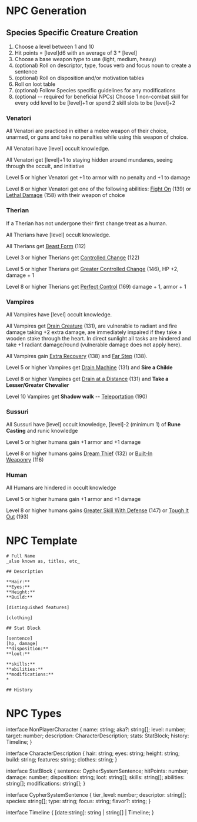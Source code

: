 # NPC Generation 

## Species Specific Creature Creation

1. Choose a level between 1 and 10
2. Hit points = [level]d6 with an average of 3 * [level]
3. Choose a base weapon type to use (light, medium, heavy)
4. (optional) Roll on descriptor, type, focus verb and focus noun to create a sentence
5. (optional) Roll on disposition and/or motivation tables
6. Roll on loot table
7. (optional) Follow Species specific guidelines for any modifications
8. (optional -- required for beneficial NPCs) Choose 1 non-combat skill for every odd level to be [level]+1 or spend 2 skill slots to be [level]+2

### Venatori

All Venatori are practiced in either a melee weapon of their choice, unarmed, or guns and take no penalties while using this weapon of choice.

All Venatori have [level] occult knowledge.

All Venatori get [level]+1 to staying hidden around mundanes, seeing through the occult, and initiative

Level 5 or higher Venatori get +1 to armor with no penalty and +1 to damage

Level 8 or higher Venatori get one of the following abilities: [Fight On](https://callmepartario.github.io/og-csrd/#ability-fight-on) (139) or [Lethal Damage](https://callmepartario.github.io/og-csrd/#ability-lethal-damage) (158) with their weapon of choice

### Therian

If a Therian has not undergone their first change treat as a human.

All Therians have [level] occult knowledge.

All Therians get [Beast Form](https://callmepartario.github.io/og-csrd/#ability-beast-form) (112)

Level 3 or higher Therians get [Controlled Change](https://callmepartario.github.io/og-csrd/#ability-controlled-change) (122)

Level 5 or higher Therians get [Greater Controlled Change](https://callmepartario.github.io/og-csrd/#ability-greater-controlled-change) (146), HP +2, damage + 1

Level 8 or higher Therians get [Perfect Control](https://callmepartario.github.io/og-csrd/#ability-perfect-control) (169) damage + 1, armor + 1
### Vampires

All Vampires have [level] occult knowledge.

All Vampires get [Drain Creature](https://callmepartario.github.io/og-csrd/#ability-drain-creature) (131), are vulnerable to radiant and fire damage taking +2 extra damage, are immediately impaired if they take a wooden stake through the heart. In direct sunlight all tasks are hindered and take +1 radiant damage/round (vulnerable damage does not apply here). 

All Vampires gain [Extra Recovery](https://callmepartario.github.io/og-csrd/#ability-extra-recovery) (138) and [Far Step](https://callmepartario.github.io/og-csrd/#ability-far-step) (138).

Level 5 or higher Vampires get [Drain Machine](https://callmepartario.github.io/og-csrd/#ability-drain-machine) (131) and **Sire a Childe**

Level 8 or higher Vampires get [Drain at a Distance](https://callmepartario.github.io/og-csrd/#ability-drain-at-a-distance) (131) and **Take a Lesser/Greater Chevalier**

Level 10 Vampires get **Shadow walk** -- [Teleportation](https://callmepartario.github.io/og-csrd/#ability-teleportation) (190)
### Sussuri

All Sussuri have [level] occult knowledge, [level]-2 (minimum 1) of **Rune Casting** and runic knowledge

Level 5 or higher humans gain +1 armor and +1 damage

Level 8 or higher humans gains [Dream Thief](https://callmepartario.github.io/og-csrd/#ability-dream-thief) (132) or [Built-In Weaponry](https://callmepartario.github.io/og-csrd/#ability-built-in-weaponry) (116)
### Human

All Humans are hindered in occult knowledge

Level 5 or higher humans gain +1 armor and +1 damage

Level 8 or higher humans gains [Greater Skill With Defense](https://callmepartario.github.io/og-csrd/#ability-greater-skill-with-defense) (147) or [Tough It Out](https://callmepartario.github.io/og-csrd/#ability-tough-it-out) (193)

# NPC Template

```
# Full Name
_also known as, titles, etc_

## Description

**Hair:** 
**Eyes:** 
**Height:** 
**Build:** 

[distinguished features]

[clothing]

## Stat Block

[sentence]
[hp, damage]
**disposition:**  
**loot:** 

**skills:** 
**abilities:**
**modifications:** 
* 

## History
```
# NPC Types

interface NonPlayerCharacter {
  name: string;
  aka?: string[];
  level: number;
  target: number;
  description: CharacterDescription;
  stats: StatBlock;
  history: Timeline;
}  

interface CharacterDescription {
  hair: string;
  eyes: string;
  height: string;
  build: string;
  features: string;
  clothes: string;
}

interface StatBlock {
  sentence: CypherSystemSentence;
  hitPoints: number;
  damage: number;
  disposition: string;
  loot: string[];
  skills: string[];
  abilities: string[];
  modifications: string[];
}

interface CypherSystemSentence {
  tier_level: number;
  descriptor: string[];
  species: string[];
  type: string;
  focus: string;
  flavor?: string;
}

interface Timeline {
  [date:string]: string | string[] | Timeline;
}